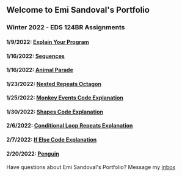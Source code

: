 ## Welcome to Emi Sandoval's Portfolio

### Winter 2022 - EDS 124BR Assignments

#### 1/9/2022: [Explain Your Program](https://youtu.be/jDI9WvAlDuU)

#### 1/16/2022: [Sequences](https://youtu.be/vgy-rtCBqCQ)

#### 1/16/2022: [Animal Parade](https://youtu.be/xoRiPv3JasA)

#### 1/23/2022: [Nested Repeats Octagon](https://youtu.be/rM2W9L4S4UQ)

#### 1/25/2022: [Monkey Events Code Explanation](https://youtu.be/sBhJ8bMwk5Y)

#### 1/30/2022: [Shapes Code Explanation](https://youtu.be/WA7f2j1eFjg)

#### 2/6/2022: [Conditional Loop Repeats Explanation](https://youtu.be/FzMlNez9wDQ)

#### 2/7/2022: [If Else Code Explanation](https://youtu.be/rS75K4JcZpA)

#### 2/20/2022: [Penguin](https://youtu.be/iZW1HblaBVg)




















Have questions about Emi Sandoval's Portfolio? Message my [inbox](mailto:emisandoval48@gmail.com)
